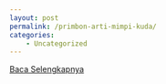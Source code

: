 ```yaml
---
layout: post
permalink: /primbon-arti-mimpi-kuda/
categories:
    - Uncategorized
---
```


[Baca Selengkapnya](/10)